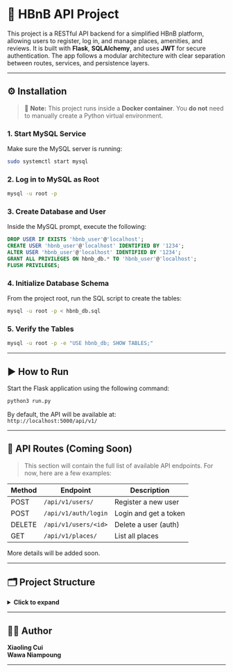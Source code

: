# 🏡 HBnB API Project

This project is a RESTful API backend for a simplified HBnB platform, allowing users to register, log in, and manage places, amenities, and reviews. It is built with **Flask**, **SQLAlchemy**, and uses **JWT** for secure authentication. The app follows a modular architecture with clear separation between routes, services, and persistence layers.

---

## ⚙️ Installation

> 🐳 **Note:** This project runs inside a **Docker container**. You **do not** need to manually create a Python virtual environment.

### 1. Start MySQL Service
Make sure the MySQL server is running:

```bash
sudo systemctl start mysql
```

### 2. Log in to MySQL as Root

```bash
mysql -u root -p
```

### 3. Create Database and User

Inside the MySQL prompt, execute the following:

```sql
DROP USER IF EXISTS 'hbnb_user'@'localhost';
CREATE USER 'hbnb_user'@'localhost' IDENTIFIED BY '1234';
ALTER USER 'hbnb_user'@'localhost' IDENTIFIED BY '1234';
GRANT ALL PRIVILEGES ON hbnb_db.* TO 'hbnb_user'@'localhost';
FLUSH PRIVILEGES;
```

### 4. Initialize Database Schema

From the project root, run the SQL script to create the tables:

```bash
mysql -u root -p < hbnb_db.sql
```

### 5. Verify the Tables

```bash
mysql -u root -p -e "USE hbnb_db; SHOW TABLES;"
```

---

## ▶️ How to Run

Start the Flask application using the following command:

```bash
python3 run.py
```

By default, the API will be available at:  
`http://localhost:5000/api/v1/`

---

## 📡 API Routes (Coming Soon)

> This section will contain the full list of available API endpoints. For now, here are a few examples:

| Method | Endpoint                | Description            |
|--------|-------------------------|------------------------|
| POST   | `/api/v1/users/`        | Register a new user    |
| POST   | `/api/v1/auth/login`    | Login and get a token  |
| DELETE | `/api/v1/users/<id>`    | Delete a user (auth)   |
| GET    | `/api/v1/places/`       | List all places        |

More details will be added soon.

---

## 🗂️ Project Structure

<details>
<summary><strong>Click to expand</strong></summary>

```bash
holbertonschool-hbnb/
├── app/
│   ├── api/
│   │   └── v1/                     # Version 1 API endpoints
│   │       ├── users.py            # User-related routes (register, update, delete)
│   │       ├── auth.py             # Login, registration, JWT token generation
│   │       ├── places.py           # Place-related endpoints
│   │       ├── reviews.py          # Review-related endpoints
│   │       ├── amenities.py        # Amenity-related endpoints
│   │       └── __init__.py         # API namespace registration
│   ├── models/                     # SQLAlchemy ORM models
│   │   ├── user.py                 # User model
│   │   ├── place.py                # Place model
│   │   ├── review.py               # Review model
│   │   ├── amenity.py              # Amenity model
│   │   ├── place_amenity.py        # Many-to-many association between places and amenities
│   │   ├── baseclass.py            # Declarative base model class
│   │   └── __init__.py
│   ├── persistence/                # Repository layer: handles DB access
│   │   ├── user_repository.py      # Data access methods for User model
│   │   ├── review_repository.py    # Data access for Review model
│   │   ├── repository.py           # Base repository abstraction
│   │   └── __init__.py
│   ├── services/                   # Business logic/service layer
│   │   ├── facade.py               # Central API for business operations (create_user, delete_place, etc.)
│   │   └── __init__.py
│   ├── extensions.py               # Initializes Flask extensions (db, jwt, api)
│   └── __init__.py                 # App factory: defines create_app()
│
├── config.py                       # Loads app settings from environment variables
├── run.py                          # Entry point to run the Flask application
├── requirements.txt                # Project dependencies
├── .env                            # Environment variables (DB credentials, secret keys, etc.)
├── .gitignore                      # Git ignore rules
├── README.md                       # Project documentation
├── hbnb_db.sql                     # Optional SQL schema initialization script
├── connect_test.py                 # Simple script to test DB connectivity
└── tests/                          # Unit tests directory
```

</details>

---

## 👩‍💻 Author

**Xiaoling Cui**  
**Wawa Niampoung** 


---

